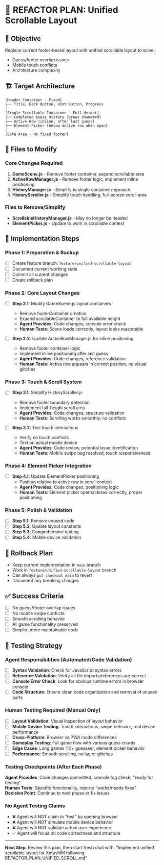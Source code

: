# 🔄 REFACTOR PLAN: Unified Scrollable Layout

## 🎯 Objective
Replace current footer-based layout with unified scrollable layout to solve:
- Guess/footer overlap issues  
- Mobile touch conflicts
- Architecture complexity

## 🏗️ Target Architecture

```
[Header Container - Fixed]
├── Title, Back Button, Hint Button, Progress
│
[Single Scrollable Container - Full Height]
├── Completed Guess History (grows downward)
├── Active Row (inline, after last guess)
├── Element Picker (below active row when open)
│
[Safe Area - No fixed footer]
```

## 📁 Files to Modify

### Core Changes Required
1. **GameScene.js** - Remove footer container, expand scrollable area
2. **ActiveRowManager.js** - Remove footer logic, implement inline positioning
3. **HistoryManager.js** - Simplify to single container approach
4. **HistoryScroller.js** - Simplify touch handling, full-screen scroll area

### Files to Remove/Simplify
- **ScrollableHistoryManager.js** - May no longer be needed
- **ElementPicker.js** - Update to work in scrollable context

## 🔄 Implementation Steps

### Phase 1: Preparation & Backup
- [ ] Create feature branch: `feature/unified-scrollable-layout`
- [ ] Document current working state
- [ ] Commit all current changes
- [ ] Create rollback plan

### Phase 2: Core Layout Changes
- [ ] **Step 2.1**: Modify GameScene.js layout containers
  - Remove footerContainer creation
  - Expand scrollableContainer to full available height
  - **Agent Provides**: Code changes, console error check
  - **Human Tests**: Scene loads correctly, layout looks reasonable

- [ ] **Step 2.2**: Update ActiveRowManager.js for inline positioning
  - Remove footer container logic
  - Implement inline positioning after last guess
  - **Agent Provides**: Code changes, reference validation
  - **Human Tests**: Active row appears in correct position, no visual glitches

### Phase 3: Touch & Scroll System
- [ ] **Step 3.1**: Simplify HistoryScroller.js
  - Remove footer boundary detection
  - Implement full-height scroll area
  - **Agent Provides**: Code changes, structure validation
  - **Human Tests**: Scrolling works smoothly, no conflicts

- [ ] **Step 3.2**: Test touch interactions
  - Verify no touch conflicts
  - Test on actual mobile device
  - **Agent Provides**: Code review, potential issue identification
  - **Human Tests**: Mobile swipe bug resolved, touch responsiveness

### Phase 4: Element Picker Integration
- [ ] **Step 4.1**: Update ElementPicker positioning
  - Position relative to active row in scroll context
  - **Agent Provides**: Code changes, positioning logic
  - **Human Tests**: Element picker opens/closes correctly, proper positioning

### Phase 5: Polish & Validation
- [ ] **Step 5.1**: Remove unused code
- [ ] **Step 5.2**: Update layout constants
- [ ] **Step 5.3**: Comprehensive testing
- [ ] **Step 5.4**: Mobile device validation

## 🚨 Rollback Plan
- Keep current implementation in `main` branch
- Work in `feature/unified-scrollable-layout` branch
- Can always `git checkout main` to revert
- Document any breaking changes

## ✅ Success Criteria
- [ ] No guess/footer overlap issues
- [ ] No mobile swipe conflicts
- [ ] Smooth scrolling behavior
- [ ] All game functionality preserved
- [ ] Simpler, more maintainable code

## 🧪 Testing Strategy

### Agent Responsibilities (Automated/Code Validation)
- [ ] **Syntax Validation**: Check for JavaScript syntax errors
- [ ] **Reference Validation**: Verify all file imports/references are correct
- [ ] **Console Error Check**: Look for obvious runtime errors in browser console
- [ ] **Code Structure**: Ensure clean code organization and removal of unused parts

### Human Testing Required (Manual Only)
- [ ] **Layout Validation**: Visual inspection of layout behavior
- [ ] **Mobile Device Testing**: Touch interactions, swipe behavior, real device performance
- [ ] **Cross-Platform**: Browser vs PWA mode differences
- [ ] **Gameplay Testing**: Full game flow with various guess counts
- [ ] **Edge Cases**: Long games (10+ guesses), element picker behavior
- [ ] **Performance**: Smooth scrolling, no lag or glitches

### Testing Checkpoints (After Each Phase)
**Agent Provides**: Code changes committed, console log check, "ready for testing"  
**Human Tests**: Specific functionality, reports "works/needs fixes"  
**Decision Point**: Continue to next phase or fix issues

### No Agent Testing Claims
- ❌ Agent will NOT claim to "test" by opening browser
- ❌ Agent will NOT simulate mobile device behavior  
- ❌ Agent will NOT validate actual user experience
- ✅ Agent will focus on code correctness and structure

---

**Next Step**: Review this plan, then start fresh chat with:
"Implement unified scrollable layout for XmasMM following REFACTOR_PLAN_UNIFIED_SCROLL.md"
